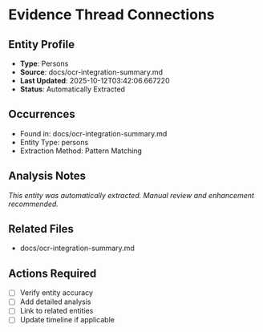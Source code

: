 # Evidence Thread Connections

## Entity Profile
- **Type**: Persons
- **Source**: docs/ocr-integration-summary.md
- **Last Updated**: 2025-10-12T03:42:06.667220
- **Status**: Automatically Extracted

## Occurrences
- Found in: docs/ocr-integration-summary.md
- Entity Type: persons
- Extraction Method: Pattern Matching

## Analysis Notes
*This entity was automatically extracted. Manual review and enhancement recommended.*

## Related Files
- docs/ocr-integration-summary.md

## Actions Required
- [ ] Verify entity accuracy
- [ ] Add detailed analysis
- [ ] Link to related entities
- [ ] Update timeline if applicable
